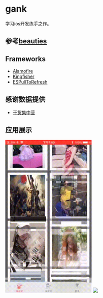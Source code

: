 # gank

学习ios开发练手之作。

## 参考[beauties](https://github.com/liushuaikobe/beauties)

## Frameworks
- [Alamofire](https://github.com/Alamofire/Alamofire)
- [Kingfisher](https://github.com/onevcat/Kingfisher)
- [ESPullToRefresh](https://github.com/eggswift/pull-to-refresh)

## 感谢数据提供
- [干货集中营](http://gank/io)

## 应用展示

![](https://github.com/StruggleDreamLin/gank/blob/master/gif/detailgirl.gif)
![](https://github.com/StruggleDreamLin/gank/blob/master/gif/loadinggirl.gif)
